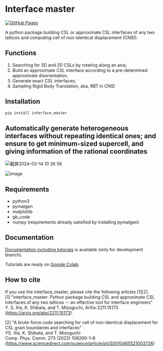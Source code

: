 # Interface master

[![GitHub Pages](https://github.com/nmdl-mizo/interface_master/actions/workflows/gh-pages.yml/badge.svg)](https://github.com/nmdl-mizo/interface_master/actions/workflows/gh-pages.yml)

A python package building CSL or approximate CSL interfaces of any two lattices and computing cell of non-identical displacement (CNID).

## Functions
1. Searching for 3D and 2D CSLs by rotating along an axis;
2. Build an approximate CSL interface according to a pre-determined approximate disorientation;
3. Generate exact CSL interfaces;
4. Sampling Rigid Body Translation, aka, RBT in CNID

## Installation
```bash
pip install interface_master
```

## Automatically generate heterogeneous interfaces without repeating identical ones; and ensure to get minimum-sized supercell, and giving information of the rational coordinates
![截屏2024-03-14 10 26 56](https://github.com/nmdl-mizo/interface_master/assets/48645456/d0986de7-ec1a-4e3b-b828-31b87c355f00)

![image](https://github.com/nmdl-mizo/interface_master/assets/48645456/cc6da36c-92ee-4e30-a64b-43dee69d166f)

## Requirements
- python3
- pymatgen
- matplotlib
- gb_code
- numpy (requirements already satisfied by installing pymatgen)

## Documentation

[Documentation including tutorials](https://nmdl-mizo.github.io/interface_master/) is available (only for development branch).

Tutorials are ready on [Google Colab](https://colab.research.google.com/github/nmdl-mizo/interface_master/blob/develop).

## How to cite
 If you use the interface_master, please cite the following articles [1][2].  
[1] "interface_master: Python package building CSL and approximate CSL interfaces of any two lattices -- an effective tool for interface engineers"  
 Y. S. Xie, K. Shibata, and T. Mizoguchi, ArXiv:2211.15173 (https://arxiv.org/abs/2211.15173). 

[2] "A brute-force code searching for cell of non-identical displacement for CSL grain boundaries and interfaces"  
 YS. Xie, K. Shibata, and T. Mizoguchi  
 Comp. Phys. Comm. 273 (2022) 108260-1-8 (https://www.sciencedirect.com/science/article/pii/S0010465521003726)
